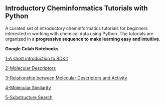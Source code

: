 ##  Introductory Cheminformatics Tutorials with Python

A curated set of introductory cheminformatics tutorials for beginners interested in working with chemical data using Python. The tutorials are organized in a **progressive sequence to make learning easy and intuitive**.

**Google Colab Notebooks**

[1-A short introduction to RDKit](https://colab.research.google.com/github/sofia-sunny/Introductory_Tutorials/blob/main/01_Intro_ChemInfo.ipynb)

[2-Molecular Descriptors](https://colab.research.google.com/github/sofia-sunny/Introductory_Tutorials/blob/main/02_Molecular_Descriptors.ipynb)

[3-Relationship between Molecular Descriptors and Activity](https://colab.research.google.com/github/sofia-sunny/Introductory_Tutorials/blob/main/03_Descriptor_Activity_Relation.ipynb)

[4-Molecular Similarity](https://colab.research.google.com/github/sofia-sunny/Introductory_Tutorials/blob/main/04_Molecular_Similarity.ipynb)

[5-Substructure Search](https://colab.research.google.com/github/sofia-sunny/Short_Introductory_Tutorials/blob/main/05_substructure_search.ipynb)
